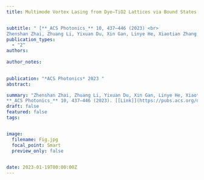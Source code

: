 ```yaml
---
title: Multimode Vortex Lasing from Dye–TiO2 Lattices via Bound States in the Continuum


subtitle: " [**_ACS Photonics_** 10, 437–446 (2023) <br> 
Zhenshan Zhai, Zhuang Li, Yixuan Du, Xin Gan, Linye He, Xiaotian Zhang, Yufeng Zhou, **Jun Guan**, Yangjian Cai, Xianyu Ao* ](https://pubs.acs.org/doi/abs/10.1021/acsphotonics.2c01496)"
publication_types:
  - "2"
authors: 
  
author_notes:
  

publication: "*ACS Photonics* 2023 "
abstract: 

summary: "Zhenshan Zhai, Zhuang Li, Yixuan Du, Xin Gan, Linye He, Xiaotian Zhang, Yufeng Zhou, **Jun Guan**, Yangjian Cai*, Xianyu Ao*  <br>
**_ACS Photonics_** 10, 437–446 (2023). [[Link]](https://pubs.acs.org/doi/abs/10.1021/acsphotonics.2c01496)"
draft: false
featured: false
tags:


image:
  filename: Fig.jpg
  focal_point: Smart
  preview_only: false

 
date: 2023-01-19T00:00:00Z
---
```








